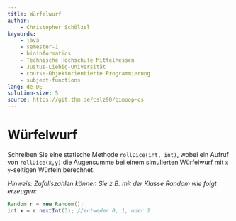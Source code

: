 ```yaml
---
title: Würfelwurf
author:
    - Christopher Schölzel
keywords:
    - java
    - semester-1
    - bioinformatics
    - Technische Hochschule Mittelhessen
    - Justus-Liebig-Universität
    - course-Objektorientierte Programmierung
    - subject-functions
lang: de-DE
solution-size: 5
source: https://git.thm.de/cslz90/bimoop-cs
---
```


# Würfelwurf

Schreiben Sie eine statische Methode `rollDice(int, int)`, wobei ein Aufruf von `rollDice(x,y)` die Augensumme bei einem simulierten Würfelwurf mit `x` `y`-seitigen Würfeln berechnet.

*Hinweis: Zufallszahlen können Sie z.B. mit der Klasse Random wie folgt erzeugen:*

```java
Random r = new Random();
int x = r.nextInt(3); //entweder 0, 1, oder 2
```
